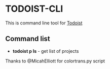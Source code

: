 TODOIST-CLI
===========

This is command line tool for [Todoist][1]

Command list
------------

 - **todoist p ls** - get list of projects


Thanks to @MicahElliott for colortrans.py script

  [1]: https://todoist.com/
